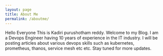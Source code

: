 ```yaml
---
layout: page
title: About Me
permalink: /aboutme/
---
```


Hello Everyone This is Kadiri purushotham reddy. Welcome to my Blog. I am a Devops Engineer having 10 years of experience in the IT industry. I will be posting articles about various devops skills such as kubernetes, prometheus, thanos, service mesh etc etc. Stay tuned for more updates.
